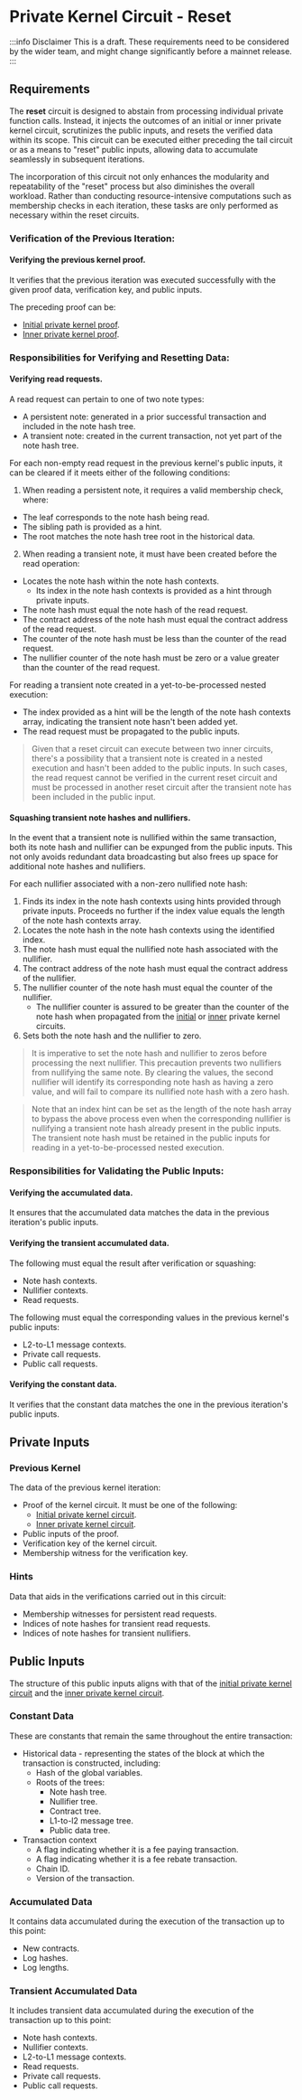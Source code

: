 # Private Kernel Circuit - Reset

:::info Disclaimer
This is a draft. These requirements need to be considered by the wider team, and might change significantly before a mainnet release.
:::

## Requirements

The **reset** circuit is designed to abstain from processing individual private function calls. Instead, it injects the outcomes of an initial or inner private kernel circuit, scrutinizes the public inputs, and resets the verified data within its scope. This circuit can be executed either preceding the tail circuit or as a means to "reset" public inputs, allowing data to accumulate seamlessly in subsequent iterations.

The incorporation of this circuit not only enhances the modularity and repeatability of the "reset" process but also diminishes the overall workload. Rather than conducting resource-intensive computations such as membership checks in each iteration, these tasks are only performed as necessary within the reset circuits.

### Verification of the Previous Iteration:

#### Verifying the previous kernel proof.

It verifies that the previous iteration was executed successfully with the given proof data, verification key, and public inputs.

The preceding proof can be:

- [Initial private kernel proof](./private_kernel_initial.md).
- [Inner private kernel proof](./private_kernel_inner.md).

### Responsibilities for Verifying and Resetting Data:

#### Verifying read requests.

A read request can pertain to one of two note types:

- A persistent note: generated in a prior successful transaction and included in the note hash tree.
- A transient note: created in the current transaction, not yet part of the note hash tree.

For each non-empty read request in the previous kernel's public inputs, it can be cleared if it meets either of the following conditions:

1. When reading a persistent note, it requires a valid membership check, where:

- The leaf corresponds to the note hash being read.
- The sibling path is provided as a hint.
- The root matches the note hash tree root in the historical data.

2. When reading a transient note, it must have been created before the read operation:

- Locates the note hash within the note hash contexts.
  - Its index in the note hash contexts is provided as a hint through private inputs.
- The note hash must equal the note hash of the read request.
- The contract address of the note hash must equal the contract address of the read request.
- The counter of the note hash must be less than the counter of the read request.
- The nullifier counter of the note hash must be zero or a value greater than the counter of the read request.

For reading a transient note created in a yet-to-be-processed nested execution:

- The index provided as a hint will be the length of the note hash contexts array, indicating the transient note hasn't been added yet.
- The read request must be propagated to the public inputs.

> Given that a reset circuit can execute between two inner circuits, there's a possibility that a transient note is created in a nested execution and hasn't been added to the public inputs. In such cases, the read request cannot be verified in the current reset circuit and must be processed in another reset circuit after the transient note has been included in the public input.

#### Squashing transient note hashes and nullifiers.

In the event that a transient note is nullified within the same transaction, both its note hash and nullifier can be expunged from the public inputs. This not only avoids redundant data broadcasting but also frees up space for additional note hashes and nullifiers.

For each nullifier associated with a non-zero nullified note hash:

1. Finds its index in the note hash contexts using hints provided through private inputs. Proceeds no further if the index value equals the length of the note hash contexts array.
2. Locates the note hash in the note hash contexts using the identified index.
3. The note hash must equal the nullified note hash associated with the nullifier.
4. The contract address of the note hash must equal the contract address of the nullifier.
5. The nullifier counter of the note hash must equal the counter of the nullifier.
   - The nullifier counter is assured to be greater than the counter of the note hash when propagated from the [initial](./private_kernel_initial.md#verifying-the-accumulated-data) or [inner](./private_kernel_inner.md#verifying-the-accumulated-data) private kernel circuits.
6. Sets both the note hash and the nullifier to zero.

> It is imperative to set the note hash and nullifier to zeros before processing the next nullifier. This precaution prevents two nullifiers from nullifying the same note. By clearing the values, the second nullifier will identify its corresponding note hash as having a zero value, and will fail to compare its nullified note hash with a zero hash.

> Note that an index hint can be set as the length of the note hash array to bypass the above process even when the corresponding nullifier is nullifying a transient note hash already present in the public inputs. The transient note hash must be retained in the public inputs for reading in a yet-to-be-processed nested execution.

### Responsibilities for Validating the Public Inputs:

#### Verifying the accumulated data.

It ensures that the accumulated data matches the data in the previous iteration's public inputs.

#### Verifying the transient accumulated data.

The following must equal the result after verification or squashing:

- Note hash contexts.
- Nullifier contexts.
- Read requests.

The following must equal the corresponding values in the previous kernel's public inputs:

- L2-to-L1 message contexts.
- Private call requests.
- Public call requests.

#### Verifying the constant data.

It verifies that the constant data matches the one in the previous iteration's public inputs.

## Private Inputs

### Previous Kernel

The data of the previous kernel iteration:

- Proof of the kernel circuit. It must be one of the following:
  - [Initial private kernel circuit](./private_kernel_initial.md).
  - [Inner private kernel circuit](./private_kernel_inner.md).
- Public inputs of the proof.
- Verification key of the kernel circuit.
- Membership witness for the verification key.

### Hints

Data that aids in the verifications carried out in this circuit:

- Membership witnesses for persistent read requests.
- Indices of note hashes for transient read requests.
- Indices of note hashes for transient nullifiers.

## Public Inputs

The structure of this public inputs aligns with that of the [initial private kernel circuit](./private_kernel_initial.md) and the [inner private kernel circuit](./private_kernel_inner.md).

### Constant Data

These are constants that remain the same throughout the entire transaction:

- Historical data - representing the states of the block at which the transaction is constructed, including:
  - Hash of the global variables.
  - Roots of the trees:
    - Note hash tree.
    - Nullifier tree.
    - Contract tree.
    - L1-to-l2 message tree.
    - Public data tree.
- Transaction context
  - A flag indicating whether it is a fee paying transaction.
  - A flag indicating whether it is a fee rebate transaction.
  - Chain ID.
  - Version of the transaction.

### Accumulated Data

It contains data accumulated during the execution of the transaction up to this point:

- New contracts.
- Log hashes.
- Log lengths.

### Transient Accumulated Data

It includes transient data accumulated during the execution of the transaction up to this point:

- Note hash contexts.
- Nullifier contexts.
- L2-to-L1 message contexts.
- Read requests.
- Private call requests.
- Public call requests.
